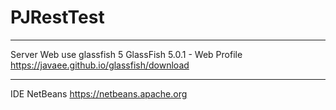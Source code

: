 # PJRestTest

___________________________________________

Server Web
use glassfish 5
GlassFish 5.0.1 - Web Profile
https://javaee.github.io/glassfish/download

___________________________________________

IDE
NetBeans 
https://netbeans.apache.org
